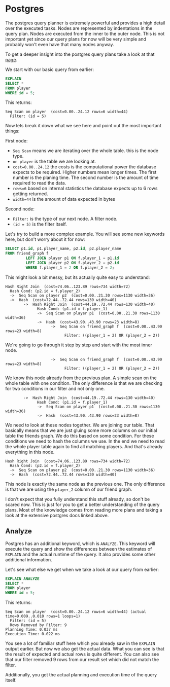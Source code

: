 # Postgres

The postgres query planner is extremely powerful and provides a high detail over the executed tasks.
Nodes are represented by indentations in the query plan.
Nodes are executed from the inner to the outer node.
This is not important yet since our query plans for now will be very simple and probably won't even have that many nodes anyway.

To get a deeper insight into the postgres query plans take a look at that [page](https://www.postgresql.org/docs/current/using-explain.html).

We start with our basic query from earlier:

```sql
EXPLAIN
SELECT *
FROM player
WHERE id = 5;
```

This returns:

```
Seq Scan on player  (cost=0.00..24.12 rows=6 width=44)
  Filter: (id = 5)
```

Now lets break it down what we see here and point out the most important things:

First node:

- `Seq Scan` means we are iterating over the whole table. this is the node type.
- `on player` is the table we are looking at.
- `cost=0.00..24.12` the costs is the computational power the database expects to be required. Higher numbers mean
  longer times. The first number is the planing time. The second number is the amount of time required to read the data.
- `rows=6` based on internal statistics the database expects up to 6 rows getting returned.
- `width=44` is the amount of data expected in bytes

Second node:

- `Filter:` is the type of our next node. A filter node.
- `(id = 5)` is the filter itself.

Let's try to build a more complex example.
You will see some new keywords here, but don't worry about it for now:

```sql
SELECT p1.id, p1.player_name, p2.id, p2.player_name
FROM friend_graph f
         LEFT JOIN player p1 ON f.player_1 = p1.id
         LEFT JOIN player p2 ON f.player_2 = p2.id
         WHERE f.player_1 = 2 OR f.player_2 = 2; 
```

This might look a bit messy, but its actually quite easy to understand:

```
Hash Right Join  (cost=74.06..123.89 rows=734 width=72)
  Hash Cond: (p2.id = f.player_2)
  ->  Seq Scan on player p2  (cost=0.00..21.30 rows=1130 width=36)
  ->  Hash  (cost=72.44..72.44 rows=130 width=40)
        ->  Hash Right Join  (cost=44.19..72.44 rows=130 width=40)
              Hash Cond: (p1.id = f.player_1)
              ->  Seq Scan on player p1  (cost=0.00..21.30 rows=1130 width=36)
              ->  Hash  (cost=43.90..43.90 rows=23 width=8)
                    ->  Seq Scan on friend_graph f  (cost=0.00..43.90 rows=23 width=8)
                          Filter: ((player_1 = 2) OR (player_2 = 2))
```

We're going to go through it step by step and start with the most inner node.

```
                    ->  Seq Scan on friend_graph f  (cost=0.00..43.90 rows=23 width=8)
                          Filter: ((player_1 = 2) OR (player_2 = 2))
```

We know this node already from the previous plan.
A simple scan on the whole table with one condition.
The only difference is that we are checking for two conditions in our filter and not only one.

```
        ->  Hash Right Join  (cost=44.19..72.44 rows=130 width=40)
              Hash Cond: (p1.id = f.player_1)
              ->  Seq Scan on player p1  (cost=0.00..21.30 rows=1130 width=36)
              ->  Hash  (cost=43.90..43.90 rows=23 width=8)
```

We need to look at these nodes together.
We are joining our table.
That basically means that we are just gluing some more columns on our initial table the friends graph.
We do this based on some condition.
For these conditions we need to hash the columns we use.
In the end we need to read the whole player table again to find all matching players.
And that's already everything in this node.

```
Hash Right Join  (cost=74.06..123.89 rows=734 width=72)
  Hash Cond: (p2.id = f.player_2)
  ->  Seq Scan on player p2  (cost=0.00..21.30 rows=1130 width=36)
  ->  Hash  (cost=72.44..72.44 rows=130 width=40)
```

This node is exactly the same node as the previous one.
The only difference is that we are using the `player_2` column of our friend graph.

I don't expect that you fully understand this stuff already, so don't be scared now.
This is just for you to get a better understanding of the query plans.
Most of the knowledge comes from reading more plans and taking a look at the extensive postgres docs linked above.

## Analyze

Postgres has an additional keyword, which is `ANALYZE`.
This keyword will execute the query and show the differences between the estimates of `EXPLAIN` and the actual runtime of the query.
It also provides some other additional information.

Let's see what else we get when we take a look at our query from earlier:

```sql
EXPLAIN ANALYZE
SELECT *
FROM player
WHERE id = 5;
```

This returns:

```
Seq Scan on player  (cost=0.00..24.12 rows=6 width=44) (actual time=0.009..0.010 rows=1 loops=1)
  Filter: (id = 5)
  Rows Removed by Filter: 9
Planning Time: 0.037 ms
Execution Time: 0.022 ms
```

You see a lot of familiar stuff here which you already saw in the `EXPLAIN` output earlier.
But now we also get the actual data.
What you can see is that the result of expected and actual rows is quite different.
You can also see that our filter removed 9 rows from our result set which did not match the filter.

Additionally, you get the actual planning and execution time of the query itself.
